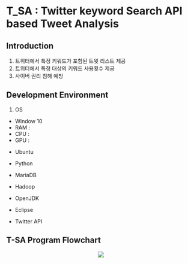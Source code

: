 # T_SA : Twitter keyword Search API based Tweet Analysis

## Introduction
1. 트위터에서 특정 키워드가 포함된 트윗 리스트 제공
2. 트위터에서 특정 대상의 키워드 사용횟수 제공
3. 사이버 권리 침해 예방

## Development Environment
1. OS
 - Window 10
 - RAM :
 - CPU :
 - GPU :

* Ubuntu

* Python

* MariaDB

* Hadoop

* OpenJDK

* Eclipse

* Twitter API


## T-SA Program Flowchart
<p align="center"> 
<img src="https://github.com/SeokJune/BigData_VI_T-SA/blob/master/etc/T-SA%20Program%20Flowchart.jpg?raw=true">
</p>
